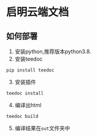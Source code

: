# 启明云端文档

## 如何部署

1. 安装python,推荐版本python3.8.
2. 安装teedoc
```shell
pip install teedoc
```
3. 安装插件

```shell
teedoc install
```

4. 编译出html

```shell
teedoc build
```

5. 编译结果在`out`文件夹中

